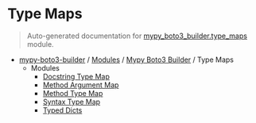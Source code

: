 # Type Maps

> Auto-generated documentation for [mypy_boto3_builder.type_maps](https://github.com/vemel/mypy_boto3_builder/blob/master/mypy_boto3_builder/type_maps/__init__.py) module.

- [mypy-boto3-builder](../../README.md#mypy_boto3_builder) / [Modules](../../MODULES.md#mypy-boto3-builder-modules) / [Mypy Boto3 Builder](../index.md#mypy-boto3-builder) / Type Maps
    - Modules
        - [Docstring Type Map](docstring_type_map.md#docstring-type-map)
        - [Method Argument Map](method_argument_map.md#method-argument-map)
        - [Method Type Map](method_type_map.md#method-type-map)
        - [Syntax Type Map](syntax_type_map.md#syntax-type-map)
        - [Typed Dicts](typed_dicts.md#typed-dicts)
